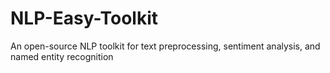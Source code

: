 # NLP-Easy-Toolkit
An open-source NLP toolkit for text preprocessing, sentiment analysis, and named entity recognition
